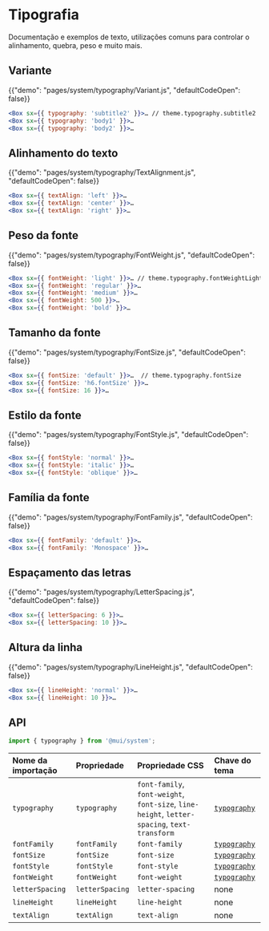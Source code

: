 # Tipografia

<p class="description">Documentação e exemplos de texto, utilizações comuns para controlar o alinhamento, quebra, peso e muito mais.</p>

## Variante

{{"demo": "pages/system/typography/Variant.js", "defaultCodeOpen": false}}

```jsx
<Box sx={{ typography: 'subtitle2' }}>… // theme.typography.subtitle2
<Box sx={{ typography: 'body1' }}>…
<Box sx={{ typography: 'body2' }}>…
```

## Alinhamento do texto

{{"demo": "pages/system/typography/TextAlignment.js", "defaultCodeOpen": false}}

```jsx
<Box sx={{ textAlign: 'left' }}>…
<Box sx={{ textAlign: 'center' }}>…
<Box sx={{ textAlign: 'right' }}>…
```

## Peso da fonte

{{"demo": "pages/system/typography/FontWeight.js", "defaultCodeOpen": false}}

```jsx
<Box sx={{ fontWeight: 'light' }}>… // theme.typography.fontWeightLight
<Box sx={{ fontWeight: 'regular' }}>…
<Box sx={{ fontWeight: 'medium' }}>…
<Box sx={{ fontWeight: 500 }}>…
<Box sx={{ fontWeight: 'bold' }}>…
```

## Tamanho da fonte

{{"demo": "pages/system/typography/FontSize.js", "defaultCodeOpen": false}}

```jsx
<Box sx={{ fontSize: 'default' }}>…  // theme.typography.fontSize
<Box sx={{ fontSize: 'h6.fontSize' }}>…
<Box sx={{ fontSize: 16 }}>…
```

## Estilo da fonte

{{"demo": "pages/system/typography/FontStyle.js", "defaultCodeOpen": false}}

```jsx
<Box sx={{ fontStyle: 'normal' }}>…
<Box sx={{ fontStyle: 'italic' }}>…
<Box sx={{ fontStyle: 'oblique' }}>…
```

## Família da fonte

{{"demo": "pages/system/typography/FontFamily.js", "defaultCodeOpen": false}}

```jsx
<Box sx={{ fontFamily: 'default' }}>…
<Box sx={{ fontFamily: 'Monospace' }}>…
```

## Espaçamento das letras

{{"demo": "pages/system/typography/LetterSpacing.js", "defaultCodeOpen": false}}

```jsx
<Box sx={{ letterSpacing: 6 }}>…
<Box sx={{ letterSpacing: 10 }}>…
```

## Altura da linha

{{"demo": "pages/system/typography/LineHeight.js", "defaultCodeOpen": false}}

```jsx
<Box sx={{ lineHeight: 'normal' }}>…
<Box sx={{ lineHeight: 10 }}>…
```

## API

```js
import { typography } from '@mui/system';
```

| Nome da importação | Propriedade     | Propriedade CSS                                                                              | Chave do tema                                                          |
|:------------------ |:--------------- |:-------------------------------------------------------------------------------------------- |:---------------------------------------------------------------------- |
| `typography`       | `typography`    | `font-family`, `font-weight`, `font-size`, `line-height`, `letter-spacing`, `text-transform` | [`typography`](/customization/default-theme/?expand-path=$.typography) |
| `fontFamily`       | `fontFamily`    | `font-family`                                                                                | [`typography`](/customization/default-theme/?expand-path=$.typography) |
| `fontSize`         | `fontSize`      | `font-size`                                                                                  | [`typography`](/customization/default-theme/?expand-path=$.typography) |
| `fontStyle`        | `fontStyle`     | `font-style`                                                                                 | [`typography`](/customization/default-theme/?expand-path=$.typography) |
| `fontWeight`       | `fontWeight`    | `font-weight`                                                                                | [`typography`](/customization/default-theme/?expand-path=$.typography) |
| `letterSpacing`    | `letterSpacing` | `letter-spacing`                                                                             | none                                                                   |
| `lineHeight`       | `lineHeight`    | `line-height`                                                                                | none                                                                   |
| `textAlign`        | `textAlign`     | `text-align`                                                                                 | none                                                                   |
